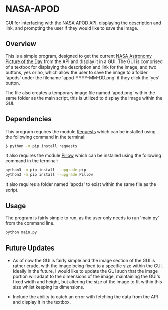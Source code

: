 # NASA-APOD
GUI for interfacing with the [NASA APOD API](https://api.nasa.gov/), displaying the description and link, and prompting the user if they would like to save the image.

## Overview
This is a simple program, designed to get the current [NASA Astronomy Picture of the Day](https://apod.nasa.gov/apod/astropix.html) from the API and display it in a GUI. The GUI is comprised of a textbox for displaying the description and link for the image, and two buttons, yes or no, which allow the user to save the image to a folder 'apods' under the filename 'apod-YYYY-MM-DD.png' if they click the 'yes' button.

The file also creates a temporary image file named 'apod.png' within the same folder as the main script, this is utilized to display the image within the GUI.

## Dependencies
This program requires the module [Requests](https://pypi.org/project/requests/) which can be installed using the following command in the terminal:
```bash
$ python -m pip install requests
```

It also requires the module [Pillow](https://pypi.org/project/Pillow/) which can be installed using the following command in the terminal:
```bash
python3 -m pip install --upgrade pip
python3 -m pip install --upgrade Pillow
```

It also requires a folder named 'apods' to exist within the same file as the script.

## Usage
The program is fairly simple to run, as the user only needs to run 'main.py' from the command line.
```bash
python main.py
```

## Future Updates
- As of now the GUI is fairly simple and the image section of the GUI is rather crude, with the image being fixed to a specific size within the GUI. Ideally in the future, I would like to update the GUI such that the image portion will adapt to the dimensions of the image, maintaining the GUI's fixed width and height, but altering the size of the image to fit within this size whilst keeping its dimensions.

- Include the ability to catch an error with fetching the data from the API and display it in the textbox.
